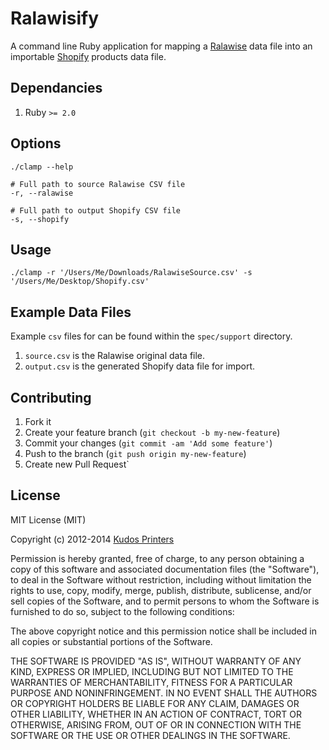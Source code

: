 # Ralawisify

A command line Ruby application for mapping a [Ralawise](http://www.ralawise.com/) data file into an importable [Shopify](http://www.shopify.co.uk/) products data file.

## Dependancies

1. Ruby `>= 2.0`

## Options

    ./clamp --help
    
    # Full path to source Ralawise CSV file
    -r, --ralawise
    
    # Full path to output Shopify CSV file
    -s, --shopify

## Usage

    ./clamp -r '/Users/Me/Downloads/RalawiseSource.csv' -s '/Users/Me/Desktop/Shopify.csv'
    
## Example Data Files
Example `csv` files for can be found within the `spec/support` directory.

1. `source.csv` is the Ralawise original data file.
2. `output.csv` is the generated Shopify data file for import.   
    
## Contributing

1. Fork it
2. Create your feature branch (`git checkout -b my-new-feature`)
3. Commit your changes (`git commit -am 'Add some feature'`)
4. Push to the branch (`git push origin my-new-feature`)
5. Create new Pull Request`

## License

MIT License (MIT)

Copyright (c) 2012-2014 [Kudos Printers](http://www.kudosprinters.co.uk/)

Permission is hereby granted, free of charge, to any person obtaining a copy
of this software and associated documentation files (the "Software"), to deal
in the Software without restriction, including without limitation the rights
to use, copy, modify, merge, publish, distribute, sublicense, and/or sell
copies of the Software, and to permit persons to whom the Software is
furnished to do so, subject to the following conditions:

The above copyright notice and this permission notice shall be included in
all copies or substantial portions of the Software.

THE SOFTWARE IS PROVIDED "AS IS", WITHOUT WARRANTY OF ANY KIND, EXPRESS OR
IMPLIED, INCLUDING BUT NOT LIMITED TO THE WARRANTIES OF MERCHANTABILITY,
FITNESS FOR A PARTICULAR PURPOSE AND NONINFRINGEMENT. IN NO EVENT SHALL THE
AUTHORS OR COPYRIGHT HOLDERS BE LIABLE FOR ANY CLAIM, DAMAGES OR OTHER
LIABILITY, WHETHER IN AN ACTION OF CONTRACT, TORT OR OTHERWISE, ARISING FROM,
OUT OF OR IN CONNECTION WITH THE SOFTWARE OR THE USE OR OTHER DEALINGS IN
THE SOFTWARE.
